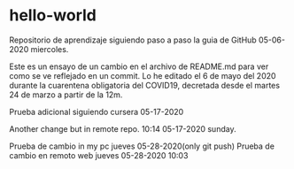 # hello-world
Repositorio de aprendizaje siguiendo paso a paso la guia de GitHub 05-06-2020 miercoles.

Este es un ensayo de un cambio en el archivo de README.md para ver como se ve reflejado en un commit.
Lo he editado el 6 de mayo del 2020 durante la cuarentena obligatoria del COVID19, decretada desde el martes 24 de marzo a partir de la 12m.

Prueba adicional siguiendo cursera 05-17-2020

Another change but in remote repo. 10:14 05-17-2020 sunday.

Prueba de cambio in my pc jueves 05-28-2020(only git push)
Prueba de cambio en remoto web jueves 05-28-2020 10:03


